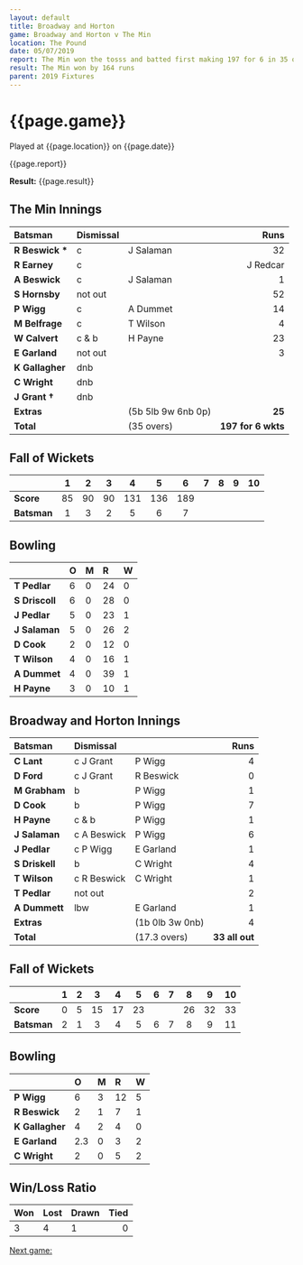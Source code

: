 ```yaml
---
layout: default
title: Broadway and Horton
game: Broadway and Horton v The Min
location: The Pound
date: 05/07/2019
report: The Min won the tosss and batted first making 197 for 6 in 35 overs. Broadway and Horton replied with 33 all out.
result: The Min won by 164 runs
parent: 2019 Fixtures
---
```


# {{page.game}}

Played at {{page.location}} on {{page.date}}

{{page.report}}

**Result:** {{page.result}}

## The Min Innings

| Batsman | Dismissal |  | Runs |
|:---|:---|---|---:|
| **R Beswick &#42;** | c | J Salaman | 32 | 
| **R Earney** | c |  | J Redcar | 43 |
| **A Beswick** | c | J Salaman | 1 | 
| **S Hornsby** | not out |  | 52 | 
| **P Wigg** | c | A Dummet | 14 | 
| **M Belfrage** | c | T Wilson | 4 | 
| **W Calvert** | c & b | H Payne | 23 | 
| **E Garland** | not out |   | 3 | 
| **K Gallagher** | dnb |  |  | 
| **C Wright** | dnb |  |  |
| **J Grant &#8224;** | dnb |  |  |
| **Extras** | | (5b 5lb 9w 6nb 0p) | **25** | 
| **Total** | | (35 overs) | **197 for 6 wkts** | 

## Fall of Wickets

| | 1 | 2 | 3 | 4 | 5 | 6 | 7 | 8 | 9 | 10 |
|---|:---:|:---:|:---:|:---:|:---:|:---:|:---:|:---:|:---:|:---:|
| **Score** | 85 | 90 | 90 | 131 | 136 | 189 |  |   |  |  | 
| **Batsman** | 1 | 3 | 2 | 5 | 6 | 7 |  |  |  |  | 

## Bowling

| | O | M | R | W |
|---|:---|:---|:---|:---|
| **T Pedlar** | 6 | 0 | 24 | 0 | 
| **S Driscoll** | 6 | 0 | 28 | 0 | 
| **J Pedlar** | 5 | 0 | 23 | 1 | 
| **J Salaman** | 5 | 0 | 26 | 2 | 
| **D Cook** | 2 | 0 | 12 | 0 |
| **T Wilson** | 4 | 0 | 16 | 1 |
| **A Dummet** | 4 | 0 | 39 | 1 |
| **H Payne** | 3 | 0 | 10 | 1 |

 ## Broadway and Horton Innings

| Batsman | Dismissal |  | Runs |
|:---|:---|---|---:|
| **C Lant** | c J Grant | P Wigg | 4 | 
| **D Ford** | c J Grant | R Beswick | 0 | 
| **M Grabham** | b | P Wigg | 1 | 
| **D Cook** | b | P Wigg | 7 | 
| **H Payne** | c & b | P Wigg | 1 | 
| **J Salaman** | c A Beswick | P Wigg | 6 | 
| **J Pedlar** | c P Wigg | E Garland | 1 | 
| **S Driskell** | b | C Wright | 4 | 
| **T Wilson** | c R Beswick | C Wright | 1 | 
| **T Pedlar** | not out |  | 2 | 
| **A Dummett** | lbw | E Garland | 1 | 
| **Extras** | | (1b 0lb 3w 0nb) | 4 | 
| **Total** | | (17.3 overs) | **33 all out** | 

## Fall of Wickets

| | 1 | 2 | 3 | 4 | 5 | 6 | 7 | 8 | 9 | 10 |
|---|:---:|:---:|:---:|:---:|:---:|:---:|:---:|:---:|:---:|:---:|
| **Score** | 0 | 5 | 15 | 17 | 23 |  |  | 26 | 32 | 33 |
| **Batsman** | 2 | 1 | 3 | 4 | 5 | 6 | 7 | 8 | 9 | 11 |

## Bowling

| | O | M | R | W |
|---|:---|:---|:---|:---|
| **P Wigg** | 6 | 3 | 12 | 5 | 
| **R Beswick** | 2 | 1 | 7 | 1 | 
| **K Gallagher** | 4 | 2 | 4 | 0 | 
| **E Garland** | 2.3 | 0 | 3 | 2 |
| **C Wright** | 2 | 0 | 5 | 2 |

## Win/Loss Ratio

| Won | Lost | Drawn | Tied |
|:---|:---|:---|---:|
| 3 | 4 | 1 | 0 |

[Next game:]({{page.next}})